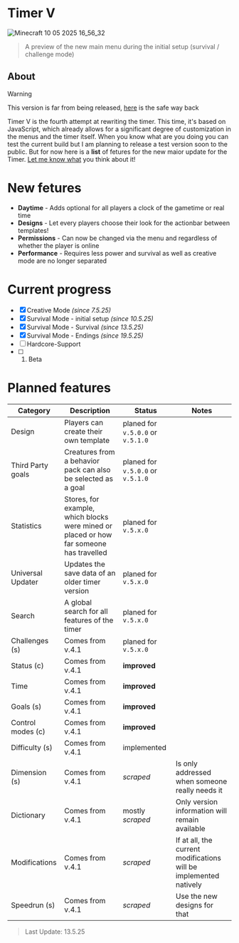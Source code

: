 # Timer V
![Minecraft 10 05 2025 16_56_32](https://github.com/user-attachments/assets/49dd6ae8-c723-4eed-9c06-c4d313ed1ec9)

> A preview of the new main menu during the initial setup (survival / challenge mode)

## About
> [!WARNING]
>  This version is far from being released, [here](https://github.com/TheFelixLive/Timer-Ultimate/tree/main) is the safe way back

Timer V is the fourth attempt at rewriting the timer. This time, it's based on JavaScript, which already allows for a significant degree of customization in the menus and the timer itself.
When you know what are you doing you can test the current build but I am planning to release a test version soon to the public.
But for now here is a **list** of fetures for the new maior update for the Timer. [Let me know what](https://github.com/TheFelixLive/Timer-Ultimate/issues/new?template=feature_request.md) you think about it!

# New fetures
- **Daytime** - Adds optional for all players a clock of the gametime or real time
- **Designs** - Let every players choose their look for the actionbar between templates!
- **Permissions** - Can now be changed via the menu and regardless of whether the player is online
- **Performance** - Requires less power and survival as well as creative mode are no longer separated

# Current progress

- [X] Creative Mode _(since 7.5.25)_
- [X] Survival Mode - initial setup _(since 10.5.25)_
- [X] Survival Mode - Survival _(since 13.5.25)_
- [X] Survival Mode - Endings  _(since 19.5.25)_
- [ ] Hardcore-Support
- [ ] 1. Beta

# Planned features
| Category | Description | Status | Notes |
|--------|--------|--------|--------|
| Design | Players can create their own template | planed for `v.5.0.0` or `v.5.1.0` | |
| Third Party goals | Creatures from a behavior pack can also be selected as a goal | planed for `v.5.0.0` or `v.5.1.0` | |
| Statistics | Stores, for example, which blocks were mined or placed or how far someone has travelled | planed for `v.5.x.0` | |
| Universal Updater | Updates the save data of an older timer version | planed for `v.5.x.0` | |
| Search | A global search for all features of the timer | planed for `v.5.x.0` | |
| Challenges (s) | Comes from v.4.1 | planed for `v.5.x.0` | |
| Status (c) | Comes from v.4.1 | **improved** | |
| Time | Comes from v.4.1 | **improved** | |
| Goals (s) | Comes from v.4.1 | **improved** | |
| Control modes (c) | Comes from v.4.1 | **improved** | |
| Difficulty (s) | Comes from v.4.1 | implemented | |
| Dimension (s) | Comes from v.4.1 | _scraped_ | Is only addressed when someone really needs it |
| Dictionary | Comes from v.4.1 | mostly _scraped_ | Only version information will remain available |
| Modifications | Comes from v.4.1 | _scraped_ | If at all, the current modifications will be implemented natively |
| Speedrun (s) | Comes from v.4.1 | _scraped_ | Use the new designs for that  |

> Last Update: 13.5.25
